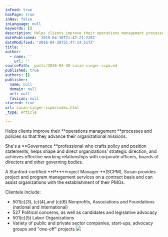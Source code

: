 ```yaml
---
inFeed: true
hasPage: true
inNav: false
inLanguage: null
keywords: []
description: Helps clients improve their operations management processes and policies so that they advance their organizational missions.
datePublished: '2016-04-30T21:47:21.228Z'
dateModified: '2016-04-30T21:47:14.517Z'
title: ''
author:
  - name: ''
    url: ''
sourcePath: _posts/2016-04-30-susan-singer-scpm.md
published: true
authors: []
publisher:
  name: null
  domain: null
  url: null
  favicon: null
starred: true
url: susan-singer-scpm/index.html
_type: Article

---
```

Helps clients improve their **operations management **processes and policies so that they advance their organizational missions.

She's a **Governance **professional who crafts policy and position statements, helps shape and direct organizations' strategic direction, and achieves effective working relationships with corporate officers, boards of directors and other governing bodies.

A Stanford-certified **P****roject Manager **(SCPM), Susan provides project and program management services on a contract basis and can assist organizations with the establishment of their PMOs.

Clientele include:

* 501(c)(3), (c)(4),and (c)(6) Nonprofits, Associations and Foundations (national and international)
* 527 Political concerns, as well as candidates and legislative advocacy
* 501(c)(5) Labor Organizations
* Variety of public and private sector companies, start-ups, advocacy groups and "one-off" projects
![](https://the-grid-user-content.s3-us-west-2.amazonaws.com/94093ae2-40ed-441b-8741-88ca75a819a9.jpg)